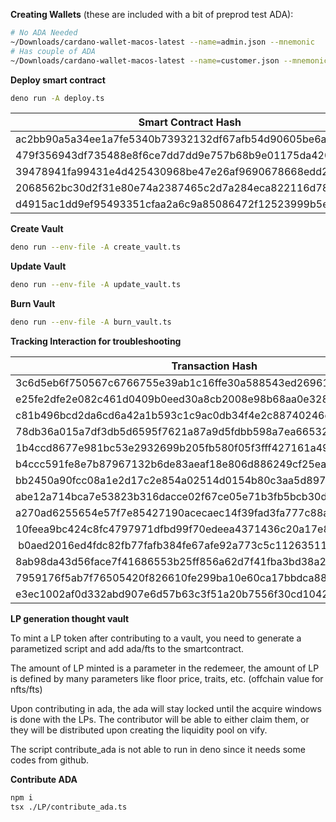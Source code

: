 **Creating Wallets** (these are included with a bit of preprod test ADA):

```bash
# No ADA Needed
~/Downloads/cardano-wallet-macos-latest --name=admin.json --mnemonic
# Has couple of ADA
~/Downloads/cardano-wallet-macos-latest --name=customer.json --mnemonic
```

**Deploy smart contract**

```bash
deno run -A deploy.ts
```

| Smart Contract Hash |
| ------------------- |
| ac2bb90a5a34ee1a7fe5340b73932132df67afb54d90605be6a8329f |
| 479f356943df735488e8f6ce7dd7dd9e757b68b9e01175da42031111 |
| 39478941fa99431e4d425430968be47e26af9690678668edd22ef462 |
| 2068562bc30d2f31e80e74a2387465c2d7a284eca822116d78f6c256 |
| d4915ac1dd9ef95493351cfaa2a6c9a85086472f12523999b5e32aeb |  
**Create Vault**

```bash
deno run --env-file -A create_vault.ts
```

**Update Vault**

```bash
deno run --env-file -A update_vault.ts
```

**Burn Vault**

```bash
deno run --env-file -A burn_vault.ts
```
**Tracking Interaction for troubleshooting**

| Transaction Hash | Asset Name |
| ---------------- | ---------- |
| 3c6d5eb6f750567c6766755e39ab1c16ffe30a588543ed26961f01dcd33a44bf | 0aacb1763613dc2868497e42fa4bc08271c8ca401b5013605a547cf31c0d8228 |
| e25fe2dfe2e082c461d0409b0eed30a8cb2008e98b68aa0e328eeaa34f641950 | 0aacb1763613dc2868497e42fa4bc08271c8ca401b5013605a547cf31c0d8228 |
| c81b496bcd2da6cd6a42a1b593c1c9ac0db34f4e2c88740246c08f35b374ec16 | 0aacb1763613dc2868497e42fa4bc08271c8ca401b5013605a547cf31c0d8228 |
| 78db36a015a7df3db5d6595f7621a87a9d5fdbb598a7ea66532d9b55b4f479bc | 0aacb1763613dc2868497e42fa4bc08271c8ca401b5013605a547cf31c0d8228 |
| 1b4ccd8677e981bc53e2932699b205fb580f05f3fff427161a492b7b0eb85c04 | 0aacb1763613dc2868497e42fa4bc08271c8ca401b5013605a547cf31c0d8228 |
| b4ccc591fe8e7b87967132b6de83aeaf18e806d886249cf25ea017f81a664375 | 773993aa3a212a28e18b3be3601f0164c4a6580868dea632fec02280e6d18715 |
| bb2450a90fcc08a1e2d17c2e854a02514d0154b80c3aa5d8971885fb78543106 | 9ef493c5fe45a6476f282137ac9803019a217dc7bf89bcd1db7e2309e11963ef |
| abe12a714bca7e53823b316dacce02f67ce05e71b3fb5bcb30de589953b05b49 | 7228a4e09c72b65c5299841ef29f708f39ca3a5e4032278664fc5d69f0e912f9 |
| a270ad6255654e57f7e85427190acecaec14f39fad3fa777c88a3e4838711434 | 7228a4e09c72b65c5299841ef29f708f39ca3a5e4032278664fc5d69f0e912f9 |
| 10feea9bc424c8fc4797971dfbd99f70edeea4371436c20a17e8e6dc4e75ec06 | 31bb1760417592754e0a7181d8e1f1e910daa3530ef0d5fb6a4c74c1c9d3e535 |
| b0aed2016ed4fdc82fb77fafb384fe67afe92a773c5c1126351114151aea8848 | fd375efc80465145494ae25a5e43339d8f4ee6d3e75c27435b34fa8e52e949f9 | 
| 8ab98da43d56face7f41686553b25ff856a62d7f41fba3bd38a20afd46d17b26 | ac2e494c7eb3c17be217c40d8291449e40948109080e0b9bb4ca5a4de2139927 |
| 7959176f5ab7f76505420f826610fe299ba10e60ca17bbdca884e43267a7e1da | 1aec92461978a8e7f3924329c1b12de47d838c2dd817a8e18690215c42d970ca |
| e3ec1002af0d332abd907e6d57b63c3f51a20b7556f30cd1042774affeee6308 | d18912e96a3196e26be360f5ecf3496a5a0d65978a4794182717059c227215b9 |
**LP generation thought vault**

To mint a LP token after contributing to a vault, you need to generate a parametized script and add ada/fts to the smartcontract.

The amount of LP minted is a parameter in the redemeer, the amount of LP is defined by many parameters like floor price, traits, etc. (offchain value for nfts/fts)

Upon contributing in ada, the ada will stay locked until the acquire windows is done with the LPs. The contributor will be able to either claim them, or they
will be distributed upon creating the liquidity pool on vify.

The script contribute_ada is not able to run in deno since it needs some codes from github. 

**Contribute ADA**
```bash
npm i
tsx ./LP/contribute_ada.ts
```